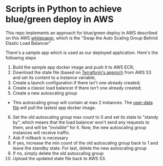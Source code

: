 # Scripts in Python to achieve blue/green deploy in AWS

This repo implements an approach for blue/green deploy in AWS described on this AWS [whitepaper](https://d1.awsstatic.com/whitepapers/AWS_Blue_Green_Deployments.pdf), which is the "Swap the Auto Scaling Group Behind Elastic Load Balancer"


There's a sample app which is used as our deployed application. Here's the following steps 

1) Build the sample app docker image and push it to AWS ECR;
2) Download the state file (based on [Terraform's approch](https://www.terraform.io/docs/state/index.html) from AWS S3 and set its content to a instance variable;
3) Create a launch configuration if there isn't one already created;
4) Create a classic load balancer if there isn't one already created;
5) Create a new autoscaling group
  - This autoscaling group will contain at max 2 instances. The [user-data file](https://github.com/danielSbastos/blue-green-aws/blob/master/sample-app/sample.user_data.sh) will pull the lastest app docker image.
6) Set the old autoscaling group max count to 0 and set its state to "standy by", which means that the load balancer won't send any requests to them, and will be "invisible" for it. Now, the new autoscaling group instances will receive traffic.
7) Ask if rollback is necessary
8) If yes, increase the min count of the old autoscaling group back to 1 and leave the standby state. For last, delete the new autoscaling group
9) If no, simply delete the old autoscaling group
10) Upload the updated state file back to AWS S3.
